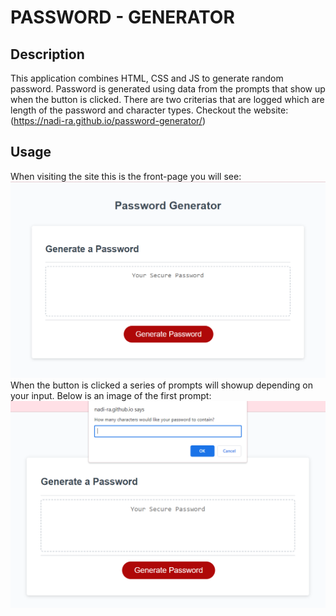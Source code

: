 # PASSWORD - GENERATOR

## Description
This application combines HTML, CSS and JS to generate random password. Password is generated using data from the prompts that show up when the button is clicked. There are two criterias that are logged which are length of the password and character types. Checkout the website: (https://nadi-ra.github.io/password-generator/)

## Usage
When visiting the site this is the front-page you will see:
![alt text](assets/images/Screenshot%202023-12-04%20192019.png)
When the button is clicked a series of prompts will showup depending on your input. Below is an image of the first prompt:
![alt text](assets/images/Screenshot%202023-12-04%20192110.png)
